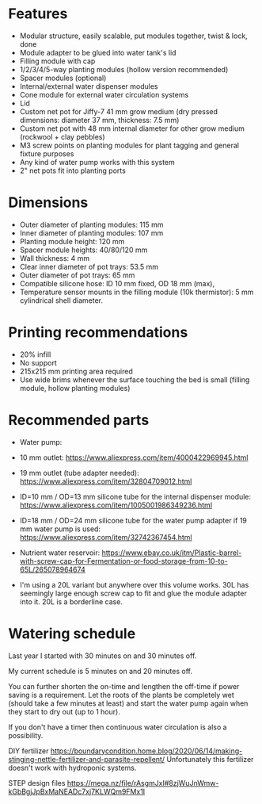 # Features

* Modular structure, easily scalable, put modules together, twist & lock, done
* Module adapter to be glued into water tank's lid
* Filling module with cap
* 1/2/3/4/5-way planting modules (hollow version recommended)
* Spacer modules (optional)
* Internal/external water dispenser modules
* Cone module for external water circulation systems
* Lid
* Custom net pot for Jiffy-7 41 mm grow medium (dry pressed dimensions: diameter 37 mm, thickness: 7.5 mm)
* Custom net pot with 48 mm internal diameter for other grow medium (rockwool + clay pebbles)
* M3 screw points on planting modules for plant tagging and general fixture purposes
* Any kind of water pump works with this system
* 2" net pots fit into planting ports

# Dimensions

* Outer diameter of planting modules: 115 mm
* Inner diameter of planting modules: 107 mm
* Planting module height: 120 mm
* Spacer module heights: 40/80/120 mm
* Wall thickness: 4 mm
* Clear inner diameter of pot trays: 53.5 mm
* Outer diameter of pot trays: 65 mm
* Compatible silicone hose: ID 10 mm fixed, OD 18 mm (max),
* Temperature sensor mounts in the filling module (10k thermistor): 5 mm cylindrical shell diameter.

# Printing recommendations

* 20% infill
* No support
* 215x215 mm printing area required
* Use wide brims whenever the surface touching the bed is small (filling module, hollow planting modules)

# Recommended parts

* Water pump:
* 10 mm outlet: https://www.aliexpress.com/item/4000422969945.html
* 19 mm outlet (tube adapter needed): https://www.aliexpress.com/item/32804709012.html
* ID=10 mm / OD=13 mm silicone tube for the internal dispenser module:
https://www.aliexpress.com/item/1005001986349236.html

* ID=18 mm / OD=24 mm silicone tube for the water pump adapter if 19 mm water pump is used:
https://www.aliexpress.com/item/32742367454.html

* Nutrient water reservoir:
https://www.ebay.co.uk/itm/Plastic-barrel-with-screw-cap-for-Fermentation-or-food-storage-from-10-to-65L/265078964674
* I'm using a 20L variant but anywhere over this volume works. 30L has seemingly large enough screw cap to fit and glue the module adapter into it. 20L is a borderline case.

# Watering schedule

Last year I started with 30 minutes on and 30 minutes off.

My current schedule is 5 minutes on and 20 minutes off.

You can further shorten the on-time and lengthen the off-time if power saving is a requirement. Let the roots of the plants be completely wet (should take a few minutes at least) and start the water pump again when they start to dry out (up to 1 hour).

If you don't have a timer then continuous water circulation is also a possibility.

DIY fertilizer
https://boundarycondition.home.blog/2020/06/14/making-stinging-nettle-fertilizer-and-parasite-repellent/
Unfortunately this fertilizer doesn't work with hydroponic systems.

STEP design files
https://mega.nz/file/rAsgmJxI#8zjWuJnWmw-kGbBgjJpBxMaNEADc7xj7KLWQm9FMx1I